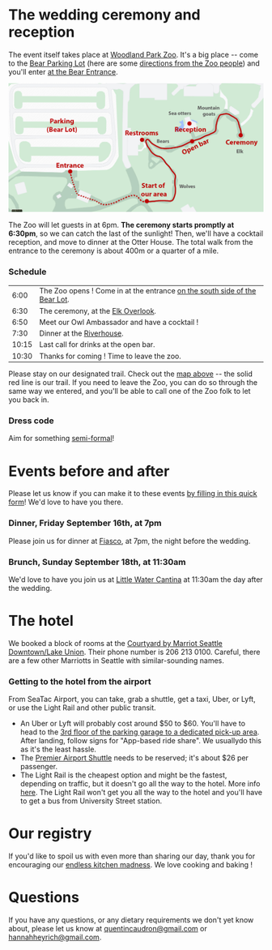# The wedding ceremony and reception

The event itself takes place at [Woodland Park Zoo](https://www.zoo.org/). It's a big place -- come to the [Bear Parking Lot](https://goo.gl/maps/kZCgSavnzkApNWCt9) (here are some [directions from the Zoo people](directions_to_parking.pdf)) and you'll enter [at the Bear Entrance](https://maps.app.goo.gl/8Tae6WihHTc5fsAB8).

<a href="zoo_guest_map.jpg"><img src="zoo_guest_map.jpg" width="600px"></a>

The Zoo will let guests in at 6pm. **The ceremony starts promptly at 6:30pm**, so we can catch the last of the sunlight! Then, we'll have a cocktail reception, and move to dinner at the Otter House. The total walk from the entrance to the ceremony is about 400m or a quarter of a mile.

### Schedule

|  |  |
|---|---|
| 6:00 | The Zoo opens ! Come in at the entrance [on the south side of the Bear Lot](https://www.google.com/maps/@47.6707843,-122.351973,3a,63.7y,171h,82.69t/data=!3m7!1e1!3m5!1sJ93T13E1hqeSwUseDgei_A!2e0!6shttps:%2F%2Fstreetviewpixels-pa.googleapis.com%2Fv1%2Fthumbnail%3Fpanoid%3DJ93T13E1hqeSwUseDgei_A%26cb_client%3Dmaps_sv.tactile.gps%26w%3D203%26h%3D100%26yaw%3D86.80147%26pitch%3D0%26thumbfov%3D100!7i16384!8i8192). |
| 6:30 | The ceremony, at the [Elk Overlook](https://www.google.com/maps/place/47%C2%B040'15.8%22N+122%C2%B020'58.8%22W/@47.6710172,-122.3507088,19.5z/data=!4m6!3m5!1s0x0:0xe5cd9e10c9bb2f17!7e2!8m2!3d47.6710422!4d-122.3496741). |
| 6:50 | Meet our Owl Ambassador and have a cocktail ! |
| 7:30 | Dinner at the [Riverhouse](https://www.google.com/maps/place/47%C2%B040'16.0%22N+122%C2%B021'01.3%22W/@47.6710172,-122.3507088,19.5z/data=!4m6!3m5!1s0x54901448f659f9c3:0x1b928830cd6a959b!7e2!8m2!3d47.6711198!4d-122.3503424). |
| 10:15 | Last call for drinks at the open bar. |
| 10:30 | Thanks for coming ! Time to leave the zoo. |

Please stay on our designated trail. Check out the [map above](zoo_guest_map.jpg) -- the solid red line is our trail. If you need to leave the Zoo, you can do so through the same way we entered, and you'll be able to call one of the Zoo folk to let you back in.


### Dress code

Aim for something [semi-formal](dress_code.png)!


# Events before and after

Please let us know if you can make it to these events [by filling in this quick form](https://forms.gle/Bfav9MPNKW43p8mJ8)! We'd love to have you there.

### Dinner, Friday September 16th, at 7pm

Please join us for dinner at [Fiasco](https://maps.app.goo.gl/K4VzUQYjb3uMHy8z8), at 7pm, the night before the wedding.

### Brunch, Sunday September 18th, at 11:30am

We'd love to have you join us at [Little Water Cantina](https://maps.app.goo.gl/yQrPfururYWCMgwh7) at 11:30am the day after the wedding.


# The hotel

We booked a block of rooms at the [Courtyard by Marriot Seattle Downtown/Lake Union](https://www.marriott.com/en-us/hotels/seacd-courtyard-seattle-downtown-lake-union/overview/). Their phone number is 206 213 0100. Careful, there are a few other Marriotts in Seattle with similar-sounding names.

### Getting to the hotel from the airport

From SeaTac Airport, you can take, grab a shuttle, get a taxi, Uber, or Lyft, or use the Light Rail and other public transit.

- An Uber or Lyft will probably cost around $50 to $60. You'll have to head to the [3rd floor of the parking garage to a dedicated pick-up area](https://www.portseattle.org/sea-tac/ground-transportation/app-based-rideshare). After landing, follow signs for "App-based ride share". We usuallydo this as it's the least hassle.
- The [Premier Airport Shuttle](https://premierairportshuttle.com/reservations/?USERIDENTRY=CMLU20&LOGON=GO) needs to be reserved; it's about $26 per passenger.
- The Light Rail is the cheapest option and might be the fastest, depending on traffic, but it doesn't go all the way to the hotel. More info [here](https://www.portseattle.org/page/public-transit-link-light-rail). The Light Rail won't get you all the way to the hotel and you'll have to get a bus from University Street station.


# Our registry

If you'd like to spoil us with even more than sharing our day, thank you for encouraging our [endless kitchen madness](https://www.williams-sonoma.com/registry/chdcfbsqvb/registry-list.html). We love cooking and baking !


# Questions

If you have any questions, or any dietary requirements we don't yet know about, please let us know at [quentincaudron@gmail.com](mailto:quentincaudron@gmail.com) or [hannahheyrich@gmail.com](mailto:hannahheyrich@gmail.com).

